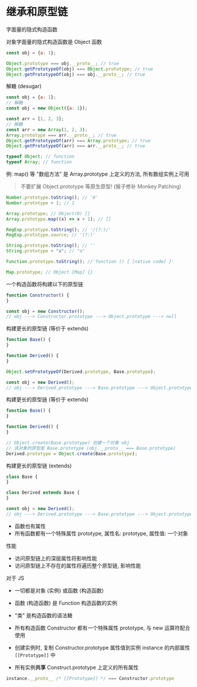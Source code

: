 # 继承和原型链

字面量的隐式构造函数

对象字面量的隐式构造函数是 Object 函数

```js
const obj = {a: 1};

Object.prototype === obj.__proto__; // true
Object.getPrototypeOf(obj) === Object.prototype; // true
Object.getPrototypeOf(obj) === obj.__proto__; // true
```

解糖 (desugar)

```js
const obj = {a: 1};
// 解糖
const obj = new Object({a: 1});

const arr = [1, 2, 3];
// 解糖
const arr = new Array(1, 2, 3);
Array.prototype === arr.__proto__; // true
Object.getPrototypeOf(arr) === Array.prototype; // true
Object.getPrototypeOf(arr) === arr.__proto__; // true

typeof Object; // function
typeof Array; // function
```

例: map() 等 "数组方法" 是 Array.prototype 上定义的方法, 所有数组实例上可用

> 不要扩展 Object.prototype 等原生原型! (猴子修补 Monkey Patching)

```js
Number.prototype.toString(); // '0'
Number.prototype + 1; // 1

Array.prototype; // Object(0) []
Array.prototype.map((x) => x + 1); // []

RegExp.prototype.toString(); // '/(?:)/'
RegExp.prototype.source; // '(?:)'

String.prototype.toString(); // ''
String.prototype + "a"; // "a"

Function.prototype.toString(); //'function () { [native code] }'

Map.prototype; // Object [Map] {}
```

一个构造函数将构建以下的原型链

```js
function Constructor() {
}

const obj = new Constructor();
// obj ---> Constructor.prototype ---> Object.prototype ---> null
```

构建更长的原型链 (等价于 extends)

```js
function Base() {
}

function Derived() {
}

Object.setPrototypeOf(Derived.prototype, Base.prototype);

const obj = new Derived();
// obj ---> Derived.prototype ---> Base.prototype ---> Object.prototype ---> null
```

构建更长的原型链 (等价于 extends)

```js
function Base() {
}

function Derived() {
}

// Object.create(Base.prototype) 创建一个对象 obj
// 该对象的原型是 Base.prototype (obj.__proto__ === Base.prototype)
Derived.prototype = Object.create(Base.prototype);
```

构建更长的原型链 (extends)

```js
class Base {
}

class Derived extends Base {
}

const obj = new Derived();
// obj ---> Derived.prototype ---> Base.prototype ---> Object.prototype ---> null
```

- 函数也有属性
- 所有函数都有一个特殊属性 prototype, 属性名: prototype, 属性值: 一个对象

性能

- 访问原型链上的深层属性将影响性能
- 访问原型链上不存在的属性将遍历整个原型链, 影响性能

对于 JS

- 一切都是对象 (实例) 或函数 (构造函数)
- 函数 (构造函数) 是 Function 构造函数的实例
- "类" 是构造函数的语法糖

- 所有构造函数 Constructor 都有一个特殊属性 prototype, 与 new 运算符配合使用
- 创建实例时, 复制 Constructor.prototype 属性值到实例 instance 的内部属性 `[[Prototype]]` 中
- 所有实例**共享** Construct.prototype 上定义的所有属性

```js
instance.__proto__ /* [[Prototype]] */ === Constructor.prototype
```
